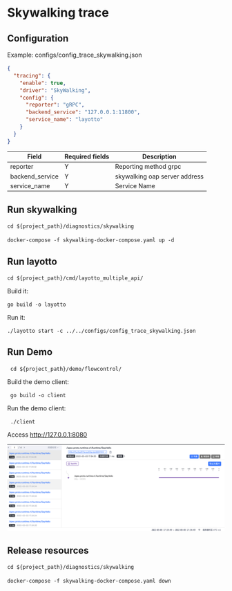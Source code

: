 # Skywalking trace 

## Configuration

Example: configs/config_trace_skywalking.json

````json
{
  "tracing": {
    "enable": true,
    "driver": "SkyWalking",
    "config": {
      "reporter": "gRPC",
      "backend_service": "127.0.0.1:11800",
      "service_name": "layotto"
    }
  }
}
````

| Field            | Required fields | Description  |
|------------------|-----|--------------------------|
| reporter         | Y   | Reporting method grpc               |
| backend_service  | Y   | skywalking oap server address |
| service_name     | Y   | Service Name                     |

## Run skywalking

```shell
cd ${project_path}/diagnostics/skywalking

docker-compose -f skywalking-docker-compose.yaml up -d
```

## Run layotto

```shell 
cd ${project_path}/cmd/layotto_multiple_api/
```

Build it:
```shell @if.not.exist layotto
go build -o layotto
```

Run it:

```shell @background
./layotto start -c ../../configs/config_trace_skywalking.json
```

## Run Demo

```shell
 cd ${project_path}/demo/flowcontrol/
```

Build the demo client:
```shell @if.not.exist client
 go build -o client
```

Run the demo client:
```shell 
 ./client
```

Access http://127.0.0.1:8080

![](../../../img/trace/sky.png)

## Release resources

```shell
cd ${project_path}/diagnostics/skywalking

docker-compose -f skywalking-docker-compose.yaml down
```